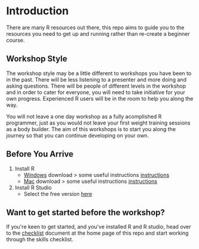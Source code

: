 # Introduction
There are many R resources out there, this repo aims to guide you to the resources you need to get up and running rather than re-create a beginner course. 

## Workshop Style
The workshop style may be a little different to workshops you have been to in the past. There will be less listening to a presenter and more doing and asking questions. There will be people of different levels in the workshop and in order to cater for everyone, you will need to take initiative for your own progress. Experienced R users will be in the room to help you along the way.    

You will not leave a one day workshop as a fully acomplished R programmer, just as you would not leave your first weight training sessions as a body builder. The aim of this workshops is to start you along the journey so that you can continue developing on your own. 

## Before You Arrive

1. Install R   
   * [Windows](https://cran.r-project.org/bin/windows/base/) download > some useful instructions [instructions](https://medium.com/@GalarnykMichael/install-r-and-rstudio-on-windows-5f503f708027)   
   * [Mac](https://cran.r-project.org/bin/macosx/) download  > some useful instructions [instructions](https://medium.com/@GalarnykMichael/install-r-and-rstudio-on-mac-e911606ce4f4)       
2. Install R Studio   
   * Select the free version [here](https://www.rstudio.com/products/rstudio/download/) 
   
## Want to get started before the workshop? 
If you're keen to get started, and you've installed R and R studio, head over to the [checklist](https://github.com/jesse-jesse/r_intro/blob/master/checklist.md) document at the home page of this repo and start working through the skills checklist. 

